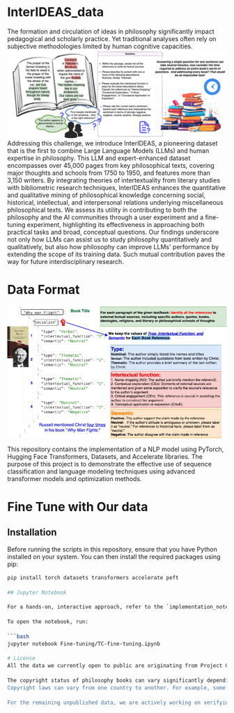 # InterIDEAS_data
The formation and circulation of ideas in philosophy significantly impact pedagogical and scholarly practice. Yet traditional analyses often rely on subjective methodologies limited by human cognitive capacities. 
![Graph a simple data](Demo.jpg)
Addressing this challenge, we introduce InterIDEAS, a pioneering dataset that is the first to combine Large Language Models (LLMs) and human expertise in philosophy.
This LLM and expert-enhanced dataset encompasses over 45,000 pages from key philosophical texts, covering major thoughts and schools from 1750 to 1950, and features more than 3,150 writers.
By integrating theories of intertextuality from literary studies with bibliometric research techniques, InterIDEAS enhances the quantitative and qualitative mining of philosophical knowledge concerning social, historical, intellectual, and interpersonal relations underlying miscellaneous philosophical texts.
We assess its utility in contributing to both the philosophy and the AI communities through a user experiment and a fine-tuning experiment, highlighting its effectiveness in approaching both practical tasks and broad, conceptual questions. Our findings underscore not only how LLMs can assist us to study philosophy quantitatively and qualitatively, but also how philosophy can improve LLMs' performance by extending the scope of its training data. Such mutual contribution paves the way for future interdisciplinary research.

# Data Format

![Graph a simple data](LLM_DATA.png)

This repository contains the implementation of a NLP model using PyTorch, Hugging Face Transformers, Datasets, and Accelerate libraries. The purpose of this project is to demonstrate the effective use of sequence classification and language modeling techniques using advanced transformer models and optimization methods.

# Fine Tune with Our data
## Installation

Before running the scripts in this repository, ensure that you have Python installed on your system. You can then install the required packages using pip:

```bash
pip install torch datasets transformers accelerate peft

## Jupyter Notebook

For a hands-on, interactive approach, refer to the `implementation_notebook.ipynb` provided in this repository. It guides you through each step of the process, from data loading and preprocessing to model training and evaluation.

To open the notebook, run:

```bash
jupyter notebook Fine-tuning/TC-fine-tuning.ipynb

# License
All the data we currently open to public are originating from Project Gutenberg https://gutenberg.org/about/. Project Gutenberg eBooks may be freely used in the United States because most are not protected by U.S. copyright law. They may not be free of copyright in other countries. Readers outside of the United States must check the copyright terms of their countries before accessing, downloading or redistributing eBooks. We also have a number of copyrighted titles, for which the copyright holder has given permission for unlimited non-commercial worldwide use. For Project Gutenberg, no permission is needed for non-commercial use. So, for example, you can freely redistribute any eBook, anywhere, any time, with or without the Project Gutenberg trademark included. The ``Small Print'' has more details. Note that if you are not in the US, you must confirm yourself whether an item is free to redistribute where you are.

The copyright status of philosophy books can vary significantly depending on several factors, such as the date of the author's death and the specific laws of the country in which the book was published. Here are some general guidelines: In most countries, works enter the public domain 70 years after the death of the author. If the author of a philosophy book died more than 70 years ago, it is likely that their works are now in the public domain. Besides, some philosophy books, especially classic texts, may be in the public domain, but newer editions (which might include modern commentary, translations, or annotations) can still be protected by copyright.
Copyright laws can vary from one country to another. For example, some countries have extensions for certain types of works or authors.

For the remaining unpublished data, we are actively working on verifying the copyright status and obtaining the necessary permissions. We will continue to update our dataset as soon as we confirm the copyright status of each book and secure the appropriate permissions.
